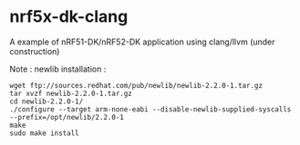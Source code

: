 # nrf5x-dk-clang
A example of nRF51-DK/nRF52-DK  application using clang/llvm (under construction)



Note :
newlib installation :
```
wget ftp://sources.redhat.com/pub/newlib/newlib-2.2.0-1.tar.gz
tar xvzf newlib-2.2.0-1.tar.gz 
cd newlib-2.2.0-1/
./configure --target arm-none-eabi --disable-newlib-supplied-syscalls --prefix=/opt/newlib/2.2.0-1
make
sudo make install
```
